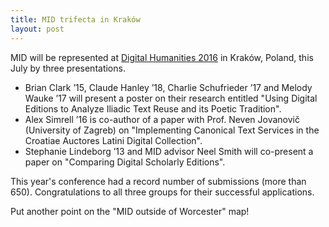```yaml
---
title: MID trifecta in Kraków
layout: post
---
```


MID will be represented at [Digital Humanities 2016](http://dh2016.adho.org/) in Kraków, Poland, this July by three presentations.

- Brian Clark ’15, Claude Hanley ’18, Charlie Schufrieder ’17 and Melody Wauke ’17 will present a poster on their research entitled "Using Digital Editions to Analyze Iliadic Text Reuse and its Poetic Tradition".
- Alex Simrell ’16 is co-author of a paper with Prof. Neven Jovanovič (University of Zagreb) on "Implementing Canonical Text Services in the Croatiae Auctores Latini Digital Collection".
- Stephanie Lindeborg ’13 and MID advisor Neel Smith will co-present a paper on "Comparing Digital Scholarly Editions".

This year's conference had a record number of submissions (more than 650).  Congratulations to all three groups for their successful applications.

Put another point on the  "MID outside of Worcester" map!
